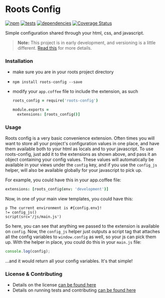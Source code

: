 Roots Config
============

[![npm](https://badge.fury.io/js/roots-config.svg?style=flat)](http://badge.fury.io/js/roots-config) [![tests](http://img.shields.io/travis/carrot/roots-config/master.svg?style=flat)](https://travis-ci.org/carrot/roots-config) [![dependencies](http://img.shields.io/gemnasium/carrot/roots-config.svg?style=flat)](https://gemnasium.com/carrot/roots-config) [![Coverage Status](https://img.shields.io/coveralls/carrot/roots-config.svg?style=flat)](https://coveralls.io/r/carrot/roots-config?branch=master)

Simple configuration shared through your html, css, and javascript.

> **Note:** This project is in early development, and versioning is a little different. [Read this](http://markup.im/#q4_cRZ1Q) for more details.

### Installation

- make sure you are in your roots project directory
- `npm install roots-config --save`
- modify your `app.coffee` file to include the extension, as such

  ```coffee
  roots_config = require('roots-config')

  module.exports =
    extensions: [roots_config()]
  ```

### Usage

Roots config is a very basic convenience extension. Often times you will want to store all your project's configuration values in one place, and have them available both to your html as locals and to your javascript. To use roots-config, just add it to the extensions as shown above, and pass it an object containing your config values. These values will automatically be available in your views under the `config` key, and if you use the `config_js` helper, will also be available globally for your javascript to pick up.

For example, you could have this in your app.coffee file:

```coffee
extensions: [roots_config(env: 'development')]
```

Now, in one of your main view templates, you could have this:

```jade
p The current environment is #{config.env}!
!= config_js()
script(src='/js/main.js')
```

So here, you can see that anything we passed to the extension is available on `config`. Now, the `config_js` helper just outputs a script tag that attaches all the config variables to `window.config` as well, so your js can pick them up. With the helper in place, you could do this in your `main.js` file:

```js
console.log(config);
```

...and it would return all your config variables. It's that simple!

### License & Contributing

- Details on the license [can be found here](LICENSE.md)
- Details on running tests and contributing [can be found here](contributing.md)
